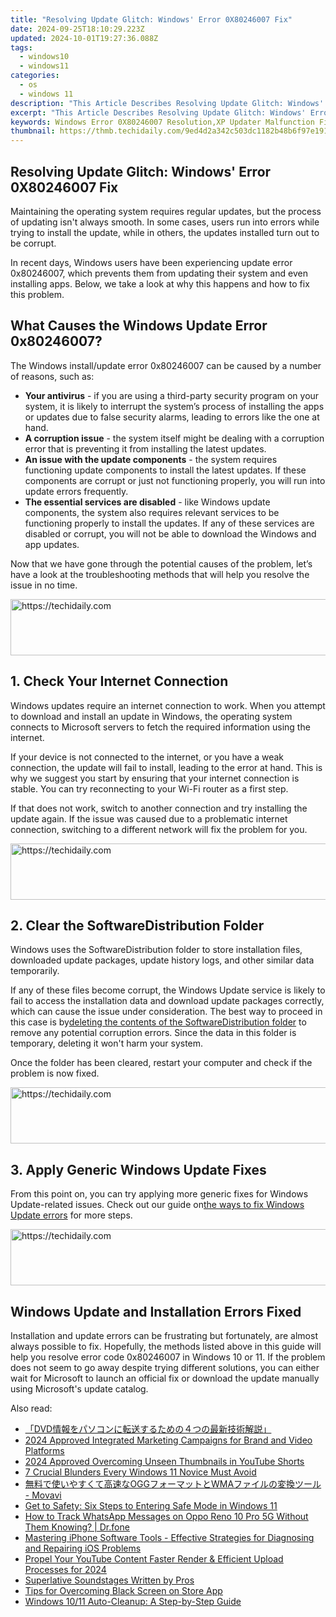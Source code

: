 ```yaml
---
title: "Resolving Update Glitch: Windows' Error 0X80246007 Fix"
date: 2024-09-25T18:10:29.223Z
updated: 2024-10-01T19:27:36.088Z
tags:
  - windows10
  - windows11
categories:
  - os
  - windows 11
description: "This Article Describes Resolving Update Glitch: Windows' Error 0X80246007 Fix"
excerpt: "This Article Describes Resolving Update Glitch: Windows' Error 0X80246007 Fix"
keywords: Windows Error 0X80246007 Resolution,XP Updater Malfunction Fix,Win Error Code 0X80246007,Glitch,Correcting Xbox Error on PC,Overcoming Windows 10 Error 0X80246007,Troubleshooting Windows Updater Issue
thumbnail: https://thmb.techidaily.com/9ed4d2a342c503dc1182b48b6f97e1914eb836100fe0df4621fadbbe35959f4b.jpg
---
```


## Resolving Update Glitch: Windows' Error 0X80246007 Fix

 Maintaining the operating system requires regular updates, but the process of updating isn't always smooth. In some cases, users run into errors while trying to install the update, while in others, the updates installed turn out to be corrupt.

 In recent days, Windows users have been experiencing update error 0x80246007, which prevents them from updating their system and even installing apps. Below, we take a look at why this happens and how to fix this problem.

## What Causes the Windows Update Error 0x80246007?

 The Windows install/update error 0x80246007 can be caused by a number of reasons, such as:

* **Your antivirus** \- if you are using a third-party security program on your system, it is likely to interrupt the system’s process of installing the apps or updates due to false security alarms, leading to errors like the one at hand.
* **A corruption issue** \- the system itself might be dealing with a corruption error that is preventing it from installing the latest updates.
* **An issue with the update components** \- the system requires functioning update components to install the latest updates. If these components are corrupt or just not functioning properly, you will run into update errors frequently.
* **The essential services are disabled** \- like Windows update components, the system also requires relevant services to be functioning properly to install the updates. If any of these services are disabled or corrupt, you will not be able to download the Windows and app updates.

 Now that we have gone through the potential causes of the problem, let’s have a look at the troubleshooting methods that will help you resolve the issue in no time.

<!-- affiliate ads begin -->
<a href="https://appsumo.8odi.net/c/5597632/2037358/7443" target="_top" id="2037358">
  <img src="//a.impactradius-go.com/display-ad/7443-2037358" border="0" alt="https://techidaily.com" width="728" height="90"/>
</a>
<img height="0" width="0" src="https://appsumo.8odi.net/i/5597632/2037358/7443" style="position:absolute;visibility:hidden;" border="0" />
<!-- affiliate ads end -->

## 1\. Check Your Internet Connection

 Windows updates require an internet connection to work. When you attempt to download and install an update in Windows, the operating system connects to Microsoft servers to fetch the required information using the internet.

 If your device is not connected to the internet, or you have a weak connection, the update will fail to install, leading to the error at hand. This is why we suggest you start by ensuring that your internet connection is stable. You can try reconnecting to your Wi-Fi router as a first step.

 If that does not work, switch to another connection and try installing the update again. If the issue was caused due to a problematic internet connection, switching to a different network will fix the problem for you.

<!-- affiliate ads begin -->
<a href="https://sentrypc.7eer.net/c/5597632/398455/3022" target="_top" id="398455">
  <img src="//a.impactradius-go.com/display-ad/3022-398455" border="0" alt="https://techidaily.com" width="728" height="90"/>
</a>
<img height="0" width="0" src="https://sentrypc.7eer.net/i/5597632/398455/3022" style="position:absolute;visibility:hidden;" border="0" />
<!-- affiliate ads end -->

## 2\. Clear the SoftwareDistribution Folder

 Windows uses the SoftwareDistribution folder to store installation files, downloaded update packages, update history logs, and other similar data temporarily.

 If any of these files become corrupt, the Windows Update service is likely to fail to access the installation data and download update packages correctly, which can cause the issue under consideration. The best way to proceed in this case is by[deleting the contents of the SoftwareDistribution folder](https://www.makeuseof.com/tag/delete-old-windows-update-files/) to remove any potential corruption errors. Since the data in this folder is temporary, deleting it won't harm your system.

 Once the folder has been cleared, restart your computer and check if the problem is now fixed.

<!-- affiliate ads begin -->
<a href="https://ephamedtechinc.pxf.io/c/5597632/2137224/26400" target="_top" id="2137224">
  <img src="//a.impactradius-go.com/display-ad/26400-2137224" border="0" alt="https://techidaily.com" width="728" height="90"/>
</a>
<img height="0" width="0" src="https://ephamedtechinc.pxf.io/i/5597632/2137224/26400" style="position:absolute;visibility:hidden;" border="0" />
<!-- affiliate ads end -->

## 3\. Apply Generic Windows Update Fixes

 From this point on, you can try applying more generic fixes for Windows Update-related issues. Check out our guide on[the ways to fix Windows Update errors](https://www.makeuseof.com/windows-11-update-error-fixes/) for more steps.

<!-- affiliate ads begin -->
<a href="https://appsumo.8odi.net/c/5597632/2094479/7443" target="_top" id="2094479">
  <img src="//a.impactradius-go.com/display-ad/7443-2094479" border="0" alt="https://techidaily.com" width="728" height="90"/>
</a>
<img height="0" width="0" src="https://appsumo.8odi.net/i/5597632/2094479/7443" style="position:absolute;visibility:hidden;" border="0" />
<!-- affiliate ads end -->

## Windows Update and Installation Errors Fixed

 Installation and update errors can be frustrating but fortunately, are almost always possible to fix. Hopefully, the methods listed above in this guide will help you resolve error code 0x80246007 in Windows 10 or 11\. If the problem does not seem to go away despite trying different solutions, you can either wait for Microsoft to launch an official fix or download the update manually using Microsoft's update catalog.

<ins class="adsbygoogle"
     style="display:block"
     data-ad-format="autorelaxed"
     data-ad-client="ca-pub-7571918770474297"
     data-ad-slot="1223367746"></ins>

<ins class="adsbygoogle"
     style="display:block"
     data-ad-client="ca-pub-7571918770474297"
     data-ad-slot="8358498916"
     data-ad-format="auto"
     data-full-width-responsive="true"></ins>

<span class="atpl-alsoreadstyle">Also read:</span>
<div><ul>
<li><a href="https://video-ai-editor.techidaily.com/1726026699812-dvd/"><u>「DVD情報をパソコンに転送するための４つの最新技術解説」</u></a></li>
<li><a href="https://extra-approaches.techidaily.com/2024-approved-integrated-marketing-campaigns-for-brand-and-video-platforms/"><u>2024 Approved Integrated Marketing Campaigns for Brand and Video Platforms</u></a></li>
<li><a href="https://youtube-stream.techidaily.com/2024-approved-overcoming-unseen-thumbnails-in-youtube-shorts/"><u>2024 Approved Overcoming Unseen Thumbnails in YouTube Shorts</u></a></li>
<li><a href="https://windows11.techidaily.com/7-crucial-blunders-every-windows-11-novice-must-avoid/"><u>7 Crucial Blunders Every Windows 11 Novice Must Avoid</u></a></li>
<li><a href="https://win-howtos.techidaily.com/oggwma-movavi/"><u>無料で使いやすくて高速なOGGフォーマットとWMAファイルの変換ツール - Movavi</u></a></li>
<li><a href="https://windows11.techidaily.com/get-to-safety-six-steps-to-entering-safe-mode-in-windows-11/"><u>Get to Safety: Six Steps to Entering Safe Mode in Windows 11</u></a></li>
<li><a href="https://android-location-track.techidaily.com/how-to-track-whatsapp-messages-on-oppo-reno-10-pro-5g-without-them-knowing-drfone-by-drfone-virtual-android/"><u>How to Track WhatsApp Messages on Oppo Reno 10 Pro 5G Without Them Knowing? | Dr.fone</u></a></li>
<li><a href="https://data-safeguard.techidaily.com/mastering-iphone-software-tools-effective-strategies-for-diagnosing-and-repairing-ios-problems/"><u>Mastering iPhone Software Tools - Effective Strategies for Diagnosing and Repairing iOS Problems</u></a></li>
<li><a href="https://facebook-video-footage.techidaily.com/propel-your-youtube-content-faster-render-and-efficient-upload-processes-for-2024/"><u>Propel Your YouTube Content Faster Render & Efficient Upload Processes for 2024</u></a></li>
<li><a href="https://extra-lessons.techidaily.com/superlative-soundstages-written-by-pros/"><u>Superlative Soundstages Written by Pros</u></a></li>
<li><a href="https://windows11.techidaily.com/tips-for-overcoming-black-screen-on-store-app/"><u>Tips for Overcoming Black Screen on Store App</u></a></li>
<li><a href="https://windows11.techidaily.com/windows-1011-auto-cleanup-a-step-by-step-guide/"><u>Windows 10/11 Auto-Cleanup: A Step-by-Step Guide</u></a></li>
</ul></div>

